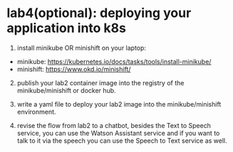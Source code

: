 # lab4(optional): deploying your application into k8s 
1. install minikube OR minishift on your laptop:
- minikube: https://kubernetes.io/docs/tasks/tools/install-minikube/
- minishift: https://www.okd.io/minishift/

2. publish your lab2 container image into the registry of the minikube/minishift or docker hub.

3. write a yaml file to deploy your lab2 image into the minikube/minishift environment.

4. revise the flow from lab2 to a chatbot, besides the Text to Speech service, you can use the Watson Assistant service and if you want to talk to it via the speech you can use the Speech to Text service as well. 
